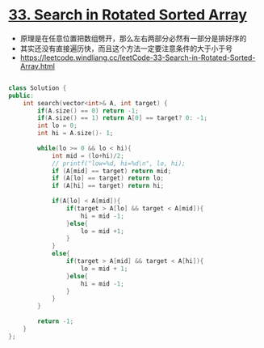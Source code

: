 # [33. Search in Rotated Sorted Array](https://leetcode.com/problems/search-in-rotated-sorted-array/)
*  原理是在任意位置把数组劈开，那么左右两部分必然有一部分是排好序的
*  其实还没有直接遍历快，而且这个方法一定要注意条件的大于小于号
* https://leetcode.windliang.cc/leetCode-33-Search-in-Rotated-Sorted-Array.html

```C++

class Solution {
public:
    int search(vector<int>& A, int target) {
        if(A.size() == 0) return -1;
        if(A.size() == 1) return A[0] == target? 0: -1;
        int lo = 0;
        int hi = A.size()- 1;
        
        while(lo >= 0 && lo < hi){
            int mid = (lo+hi)/2;
            // printf("low=%d, hi=%d\n", lo, hi);
            if (A[mid] == target) return mid;
            if (A[lo] == target) return lo;
            if (A[hi] == target) return hi;
            
            if(A[lo] < A[mid]){
                if(target > A[lo] && target < A[mid]){
                    hi = mid -1;
                }else{
                    lo = mid +1;
                }
            }
            else{
                if(target > A[mid] && target < A[hi]){
                    lo = mid + 1;
                }else{
                    hi = mid -1;
                }
            }
        }
        
        return -1;
    }
};
```
